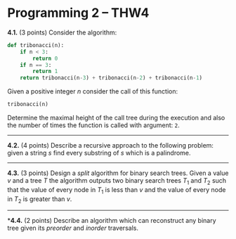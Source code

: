 # Programming 2 &ndash; THW4

**4.1.** (3 points) Consider the algorithm:

```python
def tribonacci(n):
    if n < 3:
        return 0
    if n == 3:
        return 1
    return tribonacci(n-3) + tribonacci(n-2) + tribonacci(n-1)
```

Given a positive integer $n$ consider the call of this function:

```python
tribonacci(n)
```

Determine the maximal height of the call tree during the execution and  also the number of times the function is called with argument: `2`.

---

**4.2.** (4 points) Describe a recursive approach to the following problem: given a string $s$ find every substring of $s$ which is a palindrome.

---

**4.3.** (3 points) Design a _split_ algorithm for binary search trees. Given a value $v$ and a tree $T$ the algorithm outputs two binary search trees $T_1$ and $T_2$ such that the value of every node in $T_1$ is less than $v$ and the value of every node in $T_2$ is greater than $v$.

---

***4.4.** (2 points) Describe an algorithm which can reconstruct any binary tree given its _preorder_ and _inorder_ traversals.